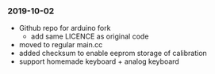 ### 2019-10-02 
- Github repo for arduino fork
    - add same LICENCE as original code
- moved to regular main.cc
- added checksum to enable eeprom storage of calibration
- support homemade keyboard + analog keyboard
